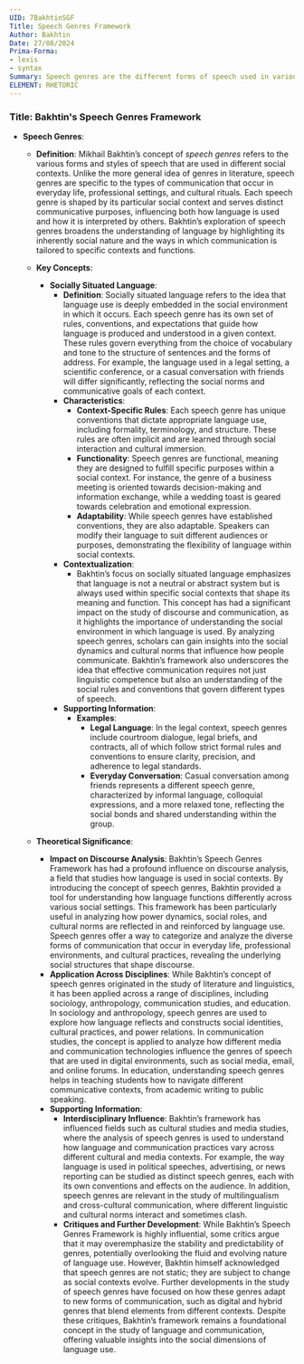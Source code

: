 ```yaml
---
UID: 7BakhtinSGF
Title: Speech Genres Framework
Author: Bakhtin
Date: 27/08/2024
Prima-Forma:
- lexis
- syntax
Summary: Speech genres are the different forms of speech used in various social contexts
ELEMENT: RHETORIC
---
```

### Title: **Bakhtin's Speech Genres Framework**

- **Speech Genres**:
  - **Definition**: Mikhail Bakhtin’s concept of *speech genres* refers to the various forms and styles of speech that are used in different social contexts. Unlike the more general idea of genres in literature, speech genres are specific to the types of communication that occur in everyday life, professional settings, and cultural rituals. Each speech genre is shaped by its particular social context and serves distinct communicative purposes, influencing both how language is used and how it is interpreted by others. Bakhtin’s exploration of speech genres broadens the understanding of language by highlighting its inherently social nature and the ways in which communication is tailored to specific contexts and functions.

  - **Key Concepts**:

    - **Socially Situated Language**:
      - **Definition**: Socially situated language refers to the idea that language use is deeply embedded in the social environment in which it occurs. Each speech genre has its own set of rules, conventions, and expectations that guide how language is produced and understood in a given context. These rules govern everything from the choice of vocabulary and tone to the structure of sentences and the forms of address. For example, the language used in a legal setting, a scientific conference, or a casual conversation with friends will differ significantly, reflecting the social norms and communicative goals of each context.
      - **Characteristics**:
        - **Context-Specific Rules**: Each speech genre has unique conventions that dictate appropriate language use, including formality, terminology, and structure. These rules are often implicit and are learned through social interaction and cultural immersion.
        - **Functionality**: Speech genres are functional, meaning they are designed to fulfill specific purposes within a social context. For instance, the genre of a business meeting is oriented towards decision-making and information exchange, while a wedding toast is geared towards celebration and emotional expression.
        - **Adaptability**: While speech genres have established conventions, they are also adaptable. Speakers can modify their language to suit different audiences or purposes, demonstrating the flexibility of language within social contexts.
      - **Contextualization**:
        - Bakhtin’s focus on socially situated language emphasizes that language is not a neutral or abstract system but is always used within specific social contexts that shape its meaning and function. This concept has had a significant impact on the study of discourse and communication, as it highlights the importance of understanding the social environment in which language is used. By analyzing speech genres, scholars can gain insights into the social dynamics and cultural norms that influence how people communicate. Bakhtin’s framework also underscores the idea that effective communication requires not just linguistic competence but also an understanding of the social rules and conventions that govern different types of speech.
      - **Supporting Information**:
        - **Examples**:
          - **Legal Language**: In the legal context, speech genres include courtroom dialogue, legal briefs, and contracts, all of which follow strict formal rules and conventions to ensure clarity, precision, and adherence to legal standards.
          - **Everyday Conversation**: Casual conversation among friends represents a different speech genre, characterized by informal language, colloquial expressions, and a more relaxed tone, reflecting the social bonds and shared understanding within the group.

  - **Theoretical Significance**:
    - **Impact on Discourse Analysis**: Bakhtin’s Speech Genres Framework has had a profound influence on discourse analysis, a field that studies how language is used in social contexts. By introducing the concept of speech genres, Bakhtin provided a tool for understanding how language functions differently across various social settings. This framework has been particularly useful in analyzing how power dynamics, social roles, and cultural norms are reflected in and reinforced by language use. Speech genres offer a way to categorize and analyze the diverse forms of communication that occur in everyday life, professional environments, and cultural practices, revealing the underlying social structures that shape discourse.
    - **Application Across Disciplines**: While Bakhtin’s concept of speech genres originated in the study of literature and linguistics, it has been applied across a range of disciplines, including sociology, anthropology, communication studies, and education. In sociology and anthropology, speech genres are used to explore how language reflects and constructs social identities, cultural practices, and power relations. In communication studies, the concept is applied to analyze how different media and communication technologies influence the genres of speech that are used in digital environments, such as social media, email, and online forums. In education, understanding speech genres helps in teaching students how to navigate different communicative contexts, from academic writing to public speaking.
    - **Supporting Information**:
      - **Interdisciplinary Influence**: Bakhtin’s framework has influenced fields such as cultural studies and media studies, where the analysis of speech genres is used to understand how language and communication practices vary across different cultural and media contexts. For example, the way language is used in political speeches, advertising, or news reporting can be studied as distinct speech genres, each with its own conventions and effects on the audience. In addition, speech genres are relevant in the study of multilingualism and cross-cultural communication, where different linguistic and cultural norms interact and sometimes clash.
      - **Critiques and Further Development**: While Bakhtin’s Speech Genres Framework is highly influential, some critics argue that it may overemphasize the stability and predictability of genres, potentially overlooking the fluid and evolving nature of language use. However, Bakhtin himself acknowledged that speech genres are not static; they are subject to change as social contexts evolve. Further developments in the study of speech genres have focused on how these genres adapt to new forms of communication, such as digital and hybrid genres that blend elements from different contexts. Despite these critiques, Bakhtin’s framework remains a foundational concept in the study of language and communication, offering valuable insights into the social dimensions of language use.